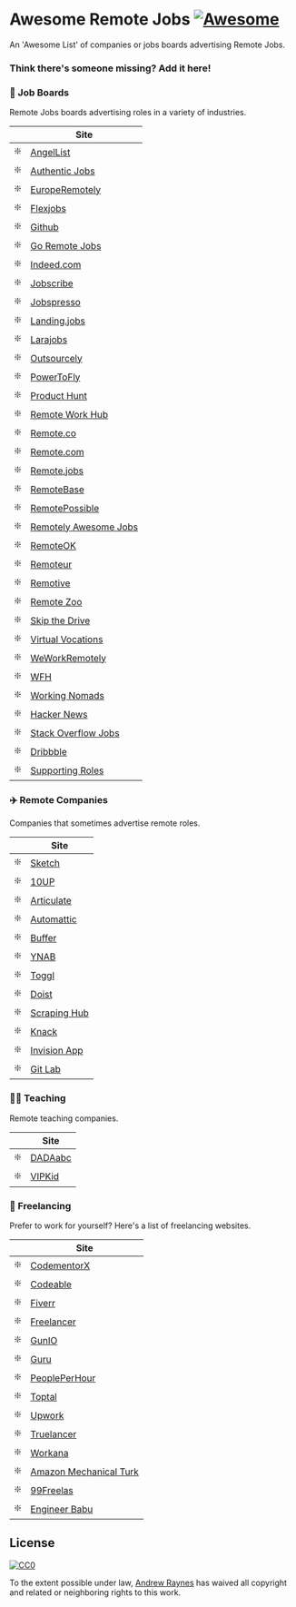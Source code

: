 # Awesome Remote Jobs [![Awesome](https://cdn.rawgit.com/sindresorhus/awesome/d7305f38d29fed78fa85652e3a63e154dd8e8829/media/badge.svg)](https://github.com/sindresorhus/awesome)

An 'Awesome List' of companies or jobs boards advertising Remote Jobs.

### Think there's someone missing? Add it here!

### 📌 Job Boards

Remote Jobs boards advertising roles in a variety of industries.

|    | Site                                                                                                          | 
-------------------------------------------------------------------------------------------------------------------|---------------------------------------------------------------|
| ❇️ | [AngelList](https://angel.co/) |
| ❇️ | [Authentic Jobs](https://authenticjobs.com/#remote=true) | 
| ❇️ | [EuropeRemotely](https://europeremotely.com/) |
| ❇️ | [Flexjobs](https://www.flexjobs.com) |
| ❇️ | [Github](https://jobs.github.com/positions?description=&location=remote) |
| ❇️ | [Go Remote Jobs](https://goremotejobs.com/) | 
| ❇️ | [Indeed.com](https://www.indeed.com/q-Remote-Programming-jobs.html) | 
| ❇️ | [Jobscribe](http://jobscribe.com) | 
| ❇️ | [Jobspresso](https://jobspresso.co/) |
| ❇️ | [Landing.jobs](https://landing.jobs/jobs?remote=true) |
| ❇️ | [Larajobs](http://larajobs.com) |
| ❇️ | [Outsourcely](https://www.outsourcely.com/remote-workers) |
| ❇️ | [PowerToFly](https://powertofly.com/) |
| ❇️ | [Product Hunt](https://www.producthunt.com/jobs) |
| ❇️ | [Remote Work Hub](https://remoteworkhub.com/remote-jobs/) | 
| ❇️ | [Remote.co](https://remote.co/remote-jobs/) |
| ❇️ | [Remote.com](https://remote.com/jobs) | 
| ❇️ | [Remote.jobs](https://remote.jobs/) | 
| ❇️ | [RemoteBase](https://remotebase.io/) | 
| ❇️ | [RemotePossible](https://remotepossible.com/) |
| ❇️ | [Remotely Awesome Jobs](https://www.remotelyawesomejobs.com/) | 
| ❇️ | [RemoteOK](https://remoteok.io/) | 
| ❇️ | [Remoteur](http://www.remoteur.com/) | 
| ❇️ | [Remotive](https://remotive.io/) | 
| ❇️ | [Remote Zoo](https://remotezoo.com/) | 
| ❇️ | [Skip the Drive](https://www.skipthedrive.com/) |
| ❇️ | [Virtual Vocations](https://www.virtualvocations.com/) |
| ❇️ | [WeWorkRemotely](https://weworkremotely.com/) |
| ❇️ | [WFH](https://www.wfh.io/) | 
| ❇️ | [Working Nomads](https://www.workingnomads.co/jobs) | 
| ❇️ | [Hacker News](https://news.ycombinator.com/jobs) | 
| ❇️ | [Stack Overflow Jobs](https://stackoverflow.com/jobs/remote-developer-jobs) |
| ❇️ | [Dribbble](https://dribbble.com/jobs?location=Anywhere) |
| ❇️ | [Supporting Roles](https://supportingroles.io/) |

### ✈️ Remote Companies

Companies that sometimes advertise remote roles.

|    | Site                                                                                                          | 
-------------------------------------------------------------------------------------------------------------------|---------------------------------------------------------------|
| ❇️ | [Sketch](https://www.sketchapp.com/jobs/) |
| ❇️ | [10UP](https://10up.com/careers/) |
| ❇️ | [Articulate](https://articulate.com/company/careers/) |
| ❇️ | [Automattic](https://automattic.com/work-with-us/) |
| ❇️ | [Buffer](http://journey.buffer.com/) |
| ❇️ | [YNAB](https://www.youneedabudget.com/jobs/) |
| ❇️ | [Toggl](https://jobs.toggl.com/) |
| ❇️ | [Doist](https://doist.com/jobs/) |
| ❇️ | [Scraping Hub](https://scrapinghub.com/jobs) |
| ❇️ | [Knack](https://www.knack.com/jobs/) |
| ❇️ | [Invision App](https://www.invisionapp.com/company) |
| ❇️ | [Git Lab](https://about.gitlab.com/jobs/) |

### 👩‍🏫 Teaching

Remote teaching companies.

|    | Site                                                                                                          | 
-------------------------------------------------------------------------------------------------------------------|---------------------------------------------------------------|
| ❇️ | [DADAabc](https://www.dadaabc.com/teacher/job/) |
| ❇️ | [VIPKid](https://t.vipkid.com.cn/) |

### 🔨 Freelancing

Prefer to work for yourself? Here's a list of freelancing websites.

|    | Site                                                                                                          | 
-------------------------------------------------------------------------------------------------------------------|---------------------------------------------------------------|
| ❇️ | [CodementorX](https://www.codementor.io/developers) |
| ❇️ | [Codeable](https://codeable.io/) |
| ❇️ | [Fiverr](https://www.fiverr.com/) |
| ❇️ | [Freelancer](https://www.freelancer.com/) |
| ❇️ | [GunIO](https://www.gun.io/#hacker) |
| ❇️ | [Guru](https://www.guru.com/) |
| ❇️ | [PeoplePerHour](https://www.peopleperhour.com/) |
| ❇️ | [Toptal](https://www.toptal.com/) |
| ❇️ | [Upwork](https://www.upwork.com/) |
| ️️️❇️ | [Truelancer](https://www.truelancer.com/) |
| ️️️❇️ | [Workana](https://www.workana.com/) |
| ️️️❇️ | [Amazon Mechanical Turk](https://www.mturk.com/mturk/welcome) |
| ️️️❇️ | [99Freelas](https://www.99freelas.com.br/) |
| ❇️ | [Engineer Babu](https://www.engineerbabu.com/) |



 ## License

 [![CC0](http://i.creativecommons.org/p/zero/1.0/88x31.png)](http://creativecommons.org/publicdomain/zero/1.0/)

 To the extent possible under law, [Andrew Raynes](https://twitter.com/ajukco) has waived all copyright and related or neighboring rights to this work.
